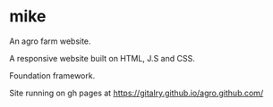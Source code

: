 # mike
An agro farm website.


A responsive website built on HTML, J.S and CSS.

Foundation framework.

Site running on gh pages at https://gitalry.github.io/agro.github.com/